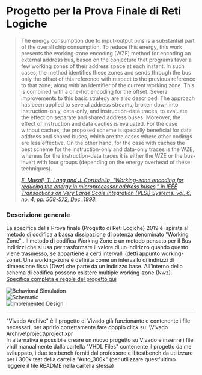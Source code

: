 # Progetto per la Prova Finale di Reti Logiche
> The energy consumption due to input-output pins is a substantial part of the overall chip consumption. To reduce this energy, this work presents the working-zone encoding (WZE) method for encoding an external address bus, based on the conjecture that programs favor a few working zones of their address space at each instant. In such cases, the method identifies these zones and sends through the bus only the offset of this reference with respect to the previous reference to that zone, along with an identifier of the current working zone. This is combined with a one-hot encoding for the offset. Several improvements to this basic strategy are also described. The approach has been applied to several address streams, broken down into instruction-only, data-only, and instruction-data traces, to evaluate the effect on separate and shared address buses. Moreover, the effect of instruction and data caches is evaluated. For the case without caches, the proposed scheme is specially beneficial for data address and shared buses, which are the cases where other codings are less effective. On the other hand, for the case with caches the best scheme for the instruction-only and data-only traces is the WZE, whereas for the instruction-data traces it is either the WZE or the bus-invert with four groups (depending on the energy overhead of these techniques). 
>
>[<em>E. Musoll, T. Lang and J. Cortadella, "Working-zone encoding for reducing the energy in microprocessor address buses," in IEEE Transactions on Very Large Scale Integration (VLSI) Systems, vol. 6, no. 4, pp. 568-572, Dec. 1998.</em> ](https://ieeexplore.ieee.org/document/736129)

### Descrizione generale
La specifica della Prova finale (Progetto di Reti Logiche) 2019 è ispirata al metodo di
codifica a bassa dissipazione di potenza denominato “Working Zone” .
Il metodo di codifica Working Zone è un metodo pensato per il Bus Indirizzi che si usa per
trasformare il valore di un indirizzo quando questo viene trasmesso, se appartiene a certi
intervalli (detti appunto working-zone). Una working-zone è definita come un intervallo di
indirizzi di dimensione fissa (Dwz) che parte da un indirizzo base. All’interno dello schema di
codifica possono esistere multiple working-zone (Nwz).   
[Specifica completa e regole del progetto qui](../master/src/Specifica_e_Regole.pdf)

![Behavioral Simulation](../master/src/images/Behav_Simulation.jpg)   
![Schematic](../master/src/images/Schematic_Pre_Synthesis.jpg)   
![Implemented Design](../master/src/images/Implemented_Design.jpg)       

---------------------------------------------------

"Vivado Archive" è il progetto di Vivado già funzionante e contenente i file necessari, per aprirlo correttamente fare doppio click su .\Vivado Archive\project\project.xpr   
In alternativa è possibile creare un nuovo progetto su Vivado e inserire i file vhdl manualmente dalla cartella "VHDL Files" contenente il progetto da me sviluppato, i due testbench forniti dal professore e il testbench da utilizzare per i 300k test della cartella "Auto_300k" (per utilizzare quest'ultimo leggere il file README nella cartella stessa)
